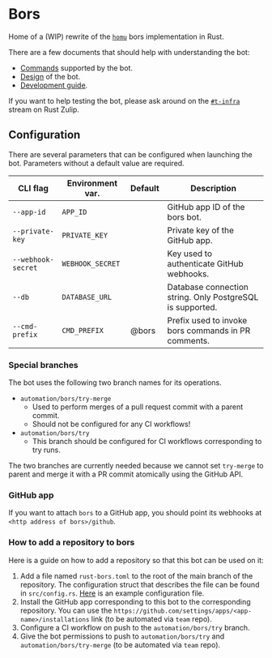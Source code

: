 # Bors
Home of a (WIP) rewrite of the [`homu`](https://github.com/rust-lang/homu) bors implementation in Rust.

There are a few documents that should help with understanding the bot:
- [Commands](docs/commands.md) supported by the bot.
- [Design](docs/design.md) of the bot.
- [Development guide](docs/development.md).

If you want to help testing the bot, please ask around on the [`#t-infra`](https://rust-lang.zulipchat.com/#narrow/stream/242791-t-infra)
stream on Rust Zulip.

## Configuration
There are several parameters that can be configured when launching the bot. Parameters without a default value are
required.

| **CLI flag**       | **Environment var.** | **Default** | **Description**                                           |
|--------------------|----------------------|-------------|-----------------------------------------------------------|
| `--app-id`         | `APP_ID`             |             | GitHub app ID of the bors bot.                            |
| `--private-key`    | `PRIVATE_KEY`        |             | Private key of the GitHub app.                            |
| `--webhook-secret` | `WEBHOOK_SECRET`     |             | Key used to authenticate GitHub webhooks.                 |
| `--db`             | `DATABASE_URL`       |             | Database connection string. Only PostgreSQL is supported. |
| `--cmd-prefix`     | `CMD_PREFIX`         | @bors       | Prefix used to invoke bors commands in PR comments.       |

### Special branches
The bot uses the following two branch names for its operations.
- `automation/bors/try-merge`
  - Used to perform merges of a pull request commit with a parent commit.
  - Should not be configured for any CI workflows!
- `automation/bors/try`
  - This branch should be configured for CI workflows corresponding to try runs.

The two branches are currently needed because we cannot set `try-merge` to parent and merge it with a PR commit
atomically using the GitHub API.

### GitHub app
If you want to attach `bors` to a GitHub app, you should point its webhooks at `<http address of bors>/github`.

### How to add a repository to bors
Here is a guide on how to add a repository so that this bot can be used on it:
1) Add a file named `rust-bors.toml` to the root of the main branch of the repository. The configuration struct that
describes the file can be found in `src/config.rs`. [Here](rust-bors.example.toml) is an example configuration file.
2) Install the GitHub app corresponding to this bot to the corresponding repository. You can use the
`https://github.com/settings/apps/<app-name>/installations` link (to be automated via `team` repo).
3) Configure a CI workflow on push to the `automation/bors/try` branch.
4) Give the bot permissions to push to `automation/bors/try` and `automation/bors/try-merge` (to be automated via `team` repo).
